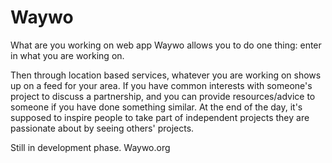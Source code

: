# Waywo
What are you working on web app
Waywo allows you to do one thing: enter in what you are working on.

Then through location based services, whatever you are working on shows up on a feed for your area. If you have common interests
with someone's project to discuss a partnership, and you can provide resources/advice to someone if you have done something similar.
At the end of the day, it's supposed to inspire people to take part of independent projects they are passionate about by 
seeing others' projects. 

Still in development phase. Waywo.org
